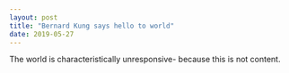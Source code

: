 ```yaml
---
layout: post
title: "Bernard Kung says hello to world"
date: 2019-05-27
---
```


The world is characteristically unresponsive- because this is not content.
